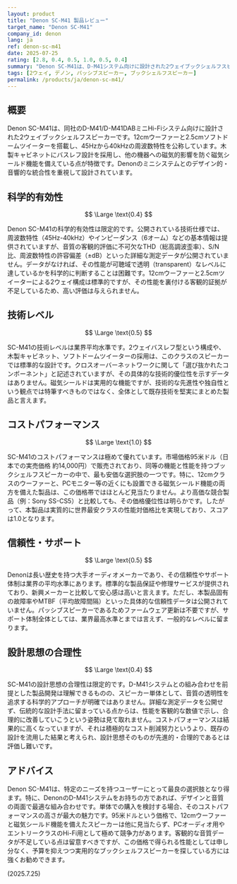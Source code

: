 ```yaml
---
layout: product
title: "Denon SC-M41 製品レビュー"
target_name: "Denon SC-M41"
company_id: denon
lang: ja
ref: denon-sc-m41
date: 2025-07-25
rating: [2.8, 0.4, 0.5, 1.0, 0.5, 0.4]
summary: "Denon SC-M41は、D-M41システム向けに設計された2ウェイブックシェルフスピーカーです。同性能の競合製品の中で実質的に最安であり、極めて優れたコストパフォーマンスを示しますが、測定データの不足により科学的有効性の評価は限定的です。"
tags: [2ウェイ, デノン, パッシブスピーカー, ブックシェルフスピーカー]
permalink: /products/ja/denon-sc-m41/
---
```

## 概要

Denon SC-M41は、同社のD-M41/D-M41DABミニHi-Fiシステム向けに設計された2ウェイブックシェルフスピーカーです。12cmウーファーと2.5cmソフトドームツイーターを搭載し、45Hzから40kHzの周波数特性を公称しています。木製キャビネットにバスレフ設計を採用し、他の機器への磁気的影響を防ぐ磁気シールド機能を備えている点が特徴です。Denonのミニシステムとのデザイン的・音響的な統合性を重視して設計されています。

## 科学的有効性

$$ \Large \text{0.4} $$

Denon SC-M41の科学的有効性は限定的です。公開されている技術仕様では、周波数特性（45Hz-40kHz）やインピーダンス（6オーム）などの基本情報は提供されていますが、音質の客観的評価に不可欠なTHD（総高調波歪率）、S/N比、周波数特性の許容偏差（±dB）といった詳細な測定データが公開されていません。データがなければ、その性能が可聴域で透明（transparent）なレベルに達しているかを科学的に判断することは困難です。12cmウーファーと2.5cmツイーターによる2ウェイ構成は標準的ですが、その性能を裏付ける客観的証拠が不足しているため、高い評価は与えられません。

## 技術レベル

$$ \Large \text{0.5} $$

SC-M41の技術レベルは業界平均水準です。2ウェイバスレフ型という構成や、木製キャビネット、ソフトドームツイーターの採用は、このクラスのスピーカーでは標準的な設計です。クロスオーバーネットワークに関して「選び抜かれたコンポーネント」と記述されていますが、その具体的な技術的優位性を示すデータはありません。磁気シールドは実用的な機能ですが、技術的な先進性や独自性という観点では特筆すべきものではなく、全体として既存技術を堅実にまとめた製品と言えます。

## コストパフォーマンス

$$ \Large \text{1.0} $$

SC-M41のコストパフォーマンスは極めて優れています。市場価格95米ドル（日本での実売価格 約14,000円）で販売されており、同等の機能と性能を持つブックシェルフスピーカーの中で、最も安価な選択肢の一つです。特に、12cmクラスのウーファーと、PCモニター等の近くにも設置できる磁気シールド機能の両方を備えた製品は、この価格帯ではほとんど見当たりません。より高価な競合製品（例：Sony SS-CS5）と比較しても、その価格優位性は明らかです。したがって、本製品は実質的に世界最安クラスの性能対価格比を実現しており、スコアは1.0となります。

## 信頼性・サポート

$$ \Large \text{0.5} $$

Denonは長い歴史を持つ大手オーディオメーカーであり、その信頼性やサポート体制は業界の平均水準にあります。標準的な製品保証や修理サービスが提供されており、新興メーカーと比較して安心感は高いと言えます。ただし、本製品固有の故障率やMTBF（平均故障間隔）といった具体的な信頼性データは公開されていません。パッシブスピーカーであるためファームウェア更新は不要ですが、サポート体制全体としては、業界最高水準とまでは言えず、一般的なレベルに留まります。

## 設計思想の合理性

$$ \Large \text{0.4} $$

SC-M41の設計思想の合理性は限定的です。D-M41システムとの組み合わせを前提とした製品開発は理解できるものの、スピーカー単体として、音質の透明性を追求する科学的アプローチが明確ではありません。詳細な測定データを公開せず、伝統的な設計手法に留まっている点からは、性能を客観的な数値で示し、合理的に改善していこうという姿勢は見て取れません。コストパフォーマンスは結果的に高くなっていますが、それは積極的なコスト削減努力というより、既存の設計を流用した結果と考えられ、設計思想そのものが先進的・合理的であるとは評価し難いです。

## アドバイス

Denon SC-M41は、特定のニーズを持つユーザーにとって最良の選択肢となり得ます。特に、DenonのD-M41システムをお持ちの方であれば、デザインと音質の両面で最適な組み合わせです。単体での購入を検討する場合、そのコストパフォーマンスの高さが最大の魅力です。95米ドルという価格で、12cmウーファーと磁気シールド機能を備えたスピーカーは他に見当たらず、PCオーディオ用やエントリークラスのHi-Fi用として極めて競争力があります。客観的な音質データが不足している点は留意すべきですが、この価格で得られる性能としては申し分なく、予算を抑えつつ実用的なブックシェルフスピーカーを探している方には強くお勧めできます。

(2025.7.25)
